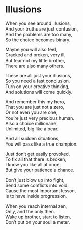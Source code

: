 # Illusions

When you see around illusions,  
And your truths are just confusion,  
And the problems are too many,  
So the choice becomes binary.  

Maybe you will also feel,  
Cracked and broken, very ill,  
But fear not my little brother,  
There are also many others.  

These are all just your illusions,  
So you need a fast conclusion.  
Turn on your creative thinking,  
And solutions will come quickly.  

And remember this my hero,  
That you are just not a zero,  
Or not even you are one,  
You’re just very precious human.  
Also a choice millionaire,  
Unlimited, big like a bear.  

And all sudden situations,  
You will pass like a true champion.  

Just don’t get easily provoked,  
To fix all that there is broken,  
I know you like all at once,  
But give your patience a chance.  

Don’t just blow up into fight,  
Send some conflicts into void.  
Cause the most important lesson,  
Is to have inside progression.  

When you reach internal zen,  
Only, and the only then.  
Wake up brother, start to listen,  
Don’t put on your soul a meter.  
